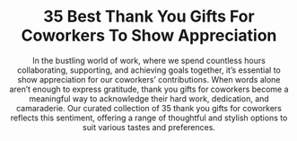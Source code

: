 ---
layout: post
title: 35 Best Thank You Gifts For Coworkers To Show Appreciation
subtitle: In the bustling world of work, where we spend countless hours collaborating, supporting, and achieving goals together, it’s essential to show appreciation for our coworkers’ contributions. When words alone aren’t enough to express gratitude, thank you gifts for coworkers become a meaningful way to acknowledge their hard work, dedication, and camaraderie. Our curated collection of 35 thank you gifts for coworkers reflects this sentiment, offering a range of thoughtful and stylish options to suit various tastes and preferences.
header-img: "img/post/2023/09/copied/thank-you-gifts-coworkers.jpg"
header-style: text
permalink: "/thank-you-gifts-coworkers/"
catalog: true
tags:
  - Recipients 
  - Men
---     